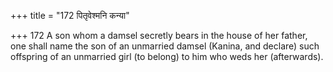 +++
title = "172 पितृवेश्मनि कन्या"

+++
172	A son whom a damsel secretly bears in the house of her father, one shall name the son of an unmarried damsel (Kanina, and declare) such offspring of an unmarried girl (to belong) to him who weds her (afterwards).